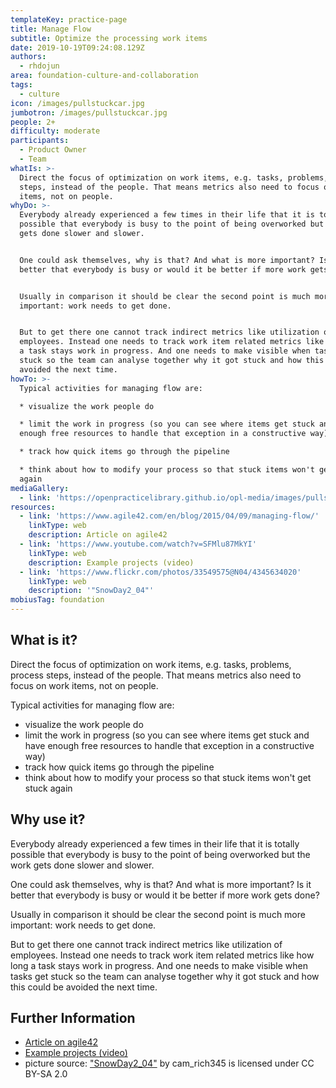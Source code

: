 ```yaml
---
templateKey: practice-page
title: Manage Flow
subtitle: Optimize the processing work items
date: 2019-10-19T09:24:08.129Z
authors:
  - rhdojun
area: foundation-culture-and-collaboration
tags:
  - culture
icon: /images/pullstuckcar.jpg
jumbotron: /images/pullstuckcar.jpg
people: 2+
difficulty: moderate
participants:
  - Product Owner
  - Team
whatIs: >-
  Direct the focus of optimization on work items, e.g. tasks, problems, process
  steps, instead of the people. That means metrics also need to focus on work
  items, not on people.
whyDo: >-
  Everybody already experienced a few times in their life that it is totally
  possible that everybody is busy to the point of being overworked but the work
  gets done slower and slower.


  One could ask themselves, why is that? And what is more important? Is it
  better that everybody is busy or would it be better if more work gets done?


  Usually in comparison it should be clear the second point is much more
  important: work needs to get done.


  But to get there one cannot track indirect metrics like utilization of
  employees. Instead one needs to track work item related metrics like how long
  a task stays work in progress. And one needs to make visible when tasks get
  stuck so the team can analyse together why it got stuck and how this could be
  avoided the next time.
howTo: >-
  Typical activities for managing flow are:

  * visualize the work people do

  * limit the work in progress (so you can see where items get stuck and have
  enough free resources to handle that exception in a constructive way)

  * track how quick items go through the pipeline

  * think about how to modify your process so that stuck items won't get stuck
  again
mediaGallery:
  - link: 'https://openpracticelibrary.github.io/opl-media/images/pullstuckcar.jpg'
resources:
  - link: 'https://www.agile42.com/en/blog/2015/04/09/managing-flow/'
    linkType: web
    description: Article on agile42
  - link: 'https://www.youtube.com/watch?v=SFMlu87MkYI'
    linkType: web
    description: Example projects (video)
  - link: 'https://www.flickr.com/photos/33549575@N04/4345634020'
    linkType: web
    description: '"SnowDay2_04"'
mobiusTag: foundation
---
```

## What is it?

Direct the focus of optimization on work items, e.g. tasks, problems, process steps, instead of the people. That means metrics also need to focus on work items, not on people.

Typical activities for managing flow are:

* visualize the work people do
* limit the work in progress (so you can see where items get stuck and have enough free resources to handle that exception in a constructive way)
* track how quick items go through the pipeline
* think about how to modify your process so that stuck items won't get stuck again

## Why use it?

Everybody already experienced a few times in their life that it is totally possible that everybody is busy to the point of being overworked but the work gets done slower and slower.

One could ask themselves, why is that? And what is more important? Is it better that everybody is busy or would it be better if more work gets done?

Usually in comparison it should be clear the second point is much more important: work needs to get done.

But to get there one cannot track indirect metrics like utilization of employees. Instead one needs to track work item related metrics like how long a task stays work in progress. And one needs to make visible when tasks get stuck so the team can analyse together why it got stuck and how this could be avoided the next time.

## Further Information

* [Article on agile42](https://www.agile42.com/en/blog/2015/04/09/managing-flow/)
* [Example projects (video)](https://www.youtube.com/watch?v=SFMlu87MkYI)
* picture source: ["SnowDay2_04"](https://www.flickr.com/photos/33549575@N04/4345634020) by cam_rich345 is licensed under CC BY-SA 2.0
